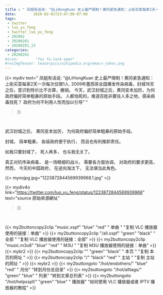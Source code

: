 ```yaml
---
title : " 凤姐有话说: “@LiHongKuan 史上最严限制！黄冈紧急通知：上街买菜每家2天一次每次仅限1人.&#10;&#10;2009年墨西哥全国爆发传染病毒，封城18天之后，意识到性价比不合算，撤销。&#10;&#10;今天，武汉封城之后，黄冈变本加厉，为何政府偏好简单粗暴的原始手段。&#10;&#10;人都怕死的，难道百姓非要往人多之地，感染病毒找死？&#10;政府为何不利用人性而加以引导”  "
date:        2020-02-01T23:47:06-07:00
tags:
 - twitter
 - luo_yu_feng
 - twitter_luo_yu_feng
 - 202002
 - 20200201
 - 20200201_23
categories:
 - 20200201
#icon:        "fas fa-lock-open"
#resImgTeaser: teaserpics/wikipedia.org/emacs-jokes.png
---
```


{{< mydiv text=" 凤姐有话说: “@LiHongKuan 史上最严限制！黄冈紧急通知：上街买菜每家2天一次每次仅限1人.&#10;&#10;2009年墨西哥全国爆发传染病毒，封城18天之后，意识到性价比不合算，撤销。&#10;&#10;今天，武汉封城之后，黄冈变本加厉，为何政府偏好简单粗暴的原始手段。&#10;&#10;人都怕死的，难道百姓非要往人多之地，感染病毒找死？&#10;政府为何不利用人性而加以引导”  "
>}}
<br>

武汉封城之后，
黄冈变本加厉，
为何政府偏好简单粗暴的原始手段。

封城，
简单粗暴，
各级政府便于执行，
而且也有利推卸责任。

如我只要封城了，
死人再多，
也与我无关了。

真正对抗传染病毒，
是一场精细的战斗，
需要各方面协调，
对政府的要求更高，
然而，
今天的中国政府，
在逆向淘汰下，
无法堪当此角色。 



 {{< mynojpg jpg="1223872844569939968.1.jpg" >}}<br> 



{{< mydiv4o link="https://twitter.com/luo_yu_feng/status/1223872844569939968"
text="source 原始來源網址"
>}}


<br>



{{< my2buttoncopy2clip "music.xspf"        "blue"   "red"    " 单曲 "  "复制 VLC 播放器使用的链接：单曲" >}} {{< my2buttoncopy2clip "/all.xspf"         "green"  "black"  " 全部 "  "复制 VLC 播放器使用的链接：全部" >}} {{< my2buttoncopy2clip "music.m3u8"        "blue"   "red"    " M3U  "    "复制 M3U 播放器使用的链接：单曲" >}} {{< mybr2 >}} {{< my2buttoncopy2clip ""                  "green"  "black"  " 本页 "    "复制 本页的网址 " >}} {{< my2buttoncopy2clip "/"                 "black"  "red"    " 主站 "    "复制 主站的网址 " >}} {{< mybr2 >}} {{< my2buttongoto      "/hot/endothers/"   "blue"   "red"    " 月份"   "转到月份总目录" >}} {{< my2buttongoto      "/hot/alltags/"     "green"  "blue"   " 列表"   "转到文章总列表" >}} {{< my2buttongoto      "/hot/helpxspf/"    "green"  "blue"   " 播放器" "如何使用 VLC 播放器或者 IPTV 播放器的教程" >}} 
